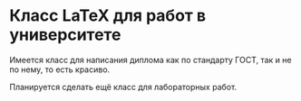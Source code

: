 # Класс LaTeX для работ в университете

Имеется класс для написания диплома как по стандарту ГОСТ, так и не по нему, то есть красиво.

Планируется сделать ещё класс для лабораторных работ.